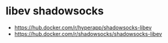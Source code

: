 # libev shadowsocks

- <https://hub.docker.com/r/hyperapp/shadowsocks-libev>
- <https://hub.docker.com/r/shadowsocks/shadowsocks-libev>
